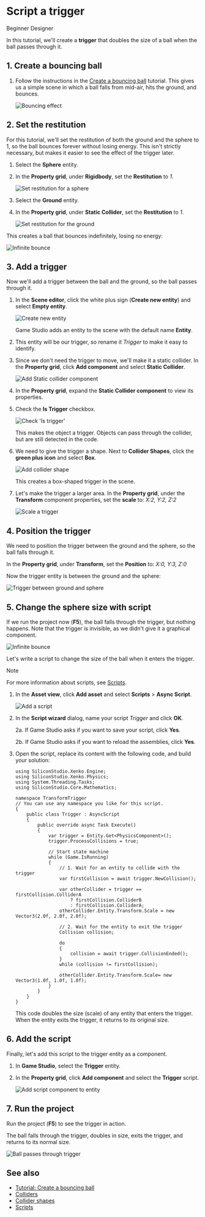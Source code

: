 # Script a trigger

<span class="label label-doc-level">Beginner</span>
<span class="label label-doc-audience">Designer</span>

In this tutorial, we'll create a **trigger** that doubles the size of a ball when the ball passes through it.

## 1. Create a bouncing ball

1. Follow the instructions in the [Create a bouncing ball](create-a-bouncing-ball.md) tutorial. This gives us a simple scene in which a ball falls from mid-air, hits the ground, and bounces.

    ![Bouncing effect](media/physics-tutorials-create-a-bouncing-ball-falling-and-bouncing-ball.gif)

## 2. Set the restitution

For this tutorial, we'll set the restitution of both the ground and the sphere to 1, so the ball bounces forever without losing energy. This isn't strictly necessary, but makes it easier to see the effect of the trigger later.

1. Select the **Sphere** entity.

2. In the **Property grid**, under **Rigidbody**, set the **Restitution** to *1*.

    ![Set restitution for a sphere](media/physics-tutorials-rigidbody-restitution.png)

3. Select the **Ground** entity.

4. In the **Property grid**, under **Static Collider**, set the **Restitution** to *1*.

    ![Set restitution for the ground](media/physics-tutorials-static-collider-restitution.png)

This creates a ball that bounces indefinitely, losing no energy:

![Infinite bounce](media/physics-tutorials-create-a-bouncing-ball-infinitely-bouncing-ball.gif)

## 3. Add a trigger 

Now we'll add a trigger between the ball and the ground, so the ball passes through it.

1. In the **Scene editor**, click the white plus sign (**Create new entity**) and select **Empty entity**.

    ![Create new entity](media/physics-tutorials-create-a-trigger-add-new-entity.png)

    Game Studio adds an entity to the scene with the default name **Entity**.

2. This entity will be our trigger, so rename it *Trigger* to make it easy to identify.

3. Since we don't need the trigger to move, we'll make it a static collider. In the **Property grid**, click **Add component** and select **Static Collider**.

    ![Add Static collider component](media/physics-tutorials-create-a-bouncing-ball-add-collider-component.png)

4. In the **Property grid**, expand the **Static Collider component** to view its properties.

5. Check the **Is Trigger** checkbox.

    ![Check 'Is trigger'](media/physics-tutorials-create-a-trigger-is-trigger-checkbox.png)

    This makes the object a trigger. Objects can pass through the collider, but are still detected in the code.

6. We need to give the trigger a shape. Next to **Collider Shapes**, click the **green plus icon** and select **Box**.

    ![Add collider shape](media/physics-tutorials-create-a-trigger-add-box-shape-to-a-trigger.png)

    This creates a box-shaped trigger in the scene.

7. Let's make the trigger a larger area. In the **Property grid**, under the **Transform** component properties, set the **scale** to: *X:2, Y:2, Z:2*

    ![Scale a trigger](media/physics-tutorials-create-a-trigger-scale-trigger.png)

## 4. Position the trigger 

We need to position the trigger between the ground and the sphere, so the ball falls through it.
    
In the **Property grid**, under **Transform**, set the **Position** to: *X:0, Y:3, Z:0*

Now the trigger entity is between the ground and the sphere:

![Trigger between ground and sphere](media/physics-tutorials-create-a-trigger-trigger-between-ground-and-sphere.png)

## 5. Change the sphere size with script

If we run the project now (**F5**), the ball falls through the trigger, but nothing happens. Note that the trigger is invisible, as we didn't give it a graphical component.

![Infinite bounce](media/physics-tutorials-create-a-bouncing-ball-infinitely-bouncing-ball.gif)

Let's write a script to change the size of the ball when it enters the trigger.

>[!Note]
>For more information about scripts, see [Scripts](../scripts/index.md).

1. In the **Asset view**, click **Add asset** and select **Scripts** > **Async Script**.

    ![Add a script](media/physics-tutorials-create-a-trigger-add-async-script.png)

2. In the **Script wizard** dialog, name your script *Trigger* and click **OK**.

    2a. If Game Studio asks if you want to save your script, click **Yes**.
    
    2b. If Game Studio asks if you want to reload the assemblies, click **Yes**.

3. Open the script, replace its content with the following code, and build your solution:

    ```
    using SiliconStudio.Xenko.Engine;
    using SiliconStudio.Xenko.Physics;
    using System.Threading.Tasks;
    using SiliconStudio.Core.Mathematics;

    namespace TransformTrigger
    // You can use any namespace you like for this script.
    {
        public class Trigger : AsyncScript
        {
            public override async Task Execute()
            {
                var trigger = Entity.Get<PhysicsComponent>();
                trigger.ProcessCollisions = true;

                // Start state machine
                while (Game.IsRunning)
                {
                    // 1. Wait for an entity to collide with the trigger
                    var firstCollision = await trigger.NewCollision();

                    var otherCollider = trigger == firstCollision.ColliderA
                        ? firstCollision.ColliderB
                        : firstCollision.ColliderA;
                    otherCollider.Entity.Transform.Scale = new Vector3(2.0f, 2.0f, 2.0f);

                    // 2. Wait for the entity to exit the trigger
                    Collision collision;

                    do
                    {
                        collision = await trigger.CollisionEnded();
                    }
                    while (collision != firstCollision);

                    otherCollider.Entity.Transform.Scale= new Vector3(1.0f, 1.0f, 1.0f);
                }
            }
        }
    }
    ```

    This code doubles the size (scale) of any entity that enters the trigger. When the entity exits the trigger, it returns to its original size.

## 6. Add the script

Finally, let's add this script to the trigger entity as a component.

1. In **Game Studio**, select the **Trigger** entity.

2. In the **Property grid**, click **Add component** and select the **Trigger** script.

    ![Add script component to entity](media/physics-tutorials-create-a-trigger-add-script-component-to-entity.png)

## 7. Run the project

Run the project (**F5**) to see the trigger in action.

The ball falls through the trigger, doubles in size, exits the trigger, and returns to its normal size.

![Ball passes through trigger](media/physics-tutorials-create-a-trigger-ball-passes-trigger.gif)

## See also

* [Tutorial: Create a bouncing ball](create-a-bouncing-ball.md)
* [Colliders](colliders.md)
* [Collider shapes](collider-shapes.md)
* [Scripts](../scripts/index.md)